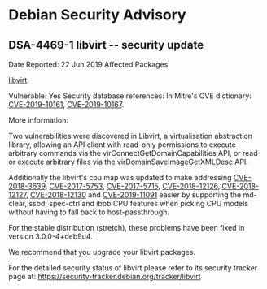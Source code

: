 
Debian Security Advisory
========================


DSA-4469-1 libvirt -- security update
-------------------------------------



Date Reported:
22 Jun 2019
Affected Packages:

[libvirt](https://packages.debian.org/src:libvirt)

Vulnerable:
Yes
Security database references:
In Mitre's CVE dictionary: [CVE-2019-10161](https://security-tracker.debian.org/tracker/CVE-2019-10161), [CVE-2019-10167](https://security-tracker.debian.org/tracker/CVE-2019-10167).  

More information:

Two vulnerabilities were discovered in Libvirt, a virtualisation
abstraction library, allowing an API client with read-only permissions
to execute arbitrary commands via the virConnectGetDomainCapabilities
API, or read or execute arbitrary files via the
virDomainSaveImageGetXMLDesc API.


Additionally the libvirt's cpu map was updated to make addressing
[CVE-2018-3639](https://security-tracker.debian.org/tracker/CVE-2018-3639), [CVE-2017-5753](https://security-tracker.debian.org/tracker/CVE-2017-5753), [CVE-2017-5715](https://security-tracker.debian.org/tracker/CVE-2017-5715), [CVE-2018-12126](https://security-tracker.debian.org/tracker/CVE-2018-12126), [CVE-2018-12127](https://security-tracker.debian.org/tracker/CVE-2018-12127), [CVE-2018-12130](https://security-tracker.debian.org/tracker/CVE-2018-12130) and [CVE-2019-11091](https://security-tracker.debian.org/tracker/CVE-2019-11091) easier by supporting the md-clear, ssbd, spec-ctrl
and ibpb CPU features when picking CPU models without having to fall
back to host-passthrough.


For the stable distribution (stretch), these problems have been fixed in
version 3.0.0-4+deb9u4.


We recommend that you upgrade your libvirt packages.


For the detailed security status of libvirt please refer to its security
tracker page at:
<https://security-tracker.debian.org/tracker/libvirt>





